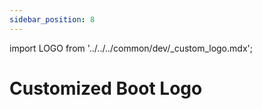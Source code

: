 ```yaml
---
sidebar_position: 8
---
```


import LOGO from '../../../common/dev/\_custom_logo.mdx';

# Customized Boot Logo

<LOGO uboot_develop="../u-boot" product="Radxa ROCK 3A" rsetup_path="../radxa-os/rsetup#update-bootloader" />
